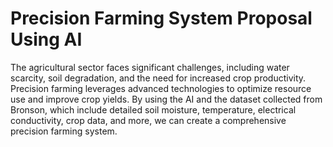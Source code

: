 # Precision Farming System Proposal Using AI

The agricultural sector faces significant challenges, including water scarcity, soil degradation, and the need for increased crop productivity. Precision farming leverages advanced technologies to optimize resource use and improve crop yields. By using the AI and the dataset collected from Bronson, which include detailed soil moisture, temperature, electrical conductivity, crop data, and more, we can create a comprehensive precision farming system.